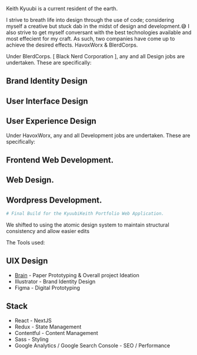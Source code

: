 Keith Kyuubi is a current resident of the earth.

I strive to breath life into design through the use of code; considering myself a creative but stuck dab in the midst of design and development.😅
I also strive to get myself conversant with the best technologies available and most effecient for my craft. As such, two companies have come up to achieve the desired effects. HavoxWorx & BlerdCorps.

Under BlerdCorps. [ Black Nerd Corporation ], any and all Design jobs are undertaken. These are specifically:

## Brand Identity Design

## User Interface Design

## User Experience Design

Under HavoxWorx, any and all Development jobs are undertaken. These are specifically:

## Frontend Web Development.

## Web Design.

## Wordpress Development.

```bash
# Final Build for the KyuubiKeith Portfolio Web Application.
```

We shifted to using the atomic design system to maintain structural consistency and allow easier edits

The Tools used:

## UIX Design

- [Brain](https://kyuubikeith.vercel.app) - Paper Prototyping & Overall project Ideation
- Illustrator - Brand Identity Design
- Figma - Digital Prototyping

## Stack

- React - NextJS
- Redux - State Management
- Contentful - Content Management
- Sass - Styling
- Google Analytics / Google Search Console - SEO / Performance
